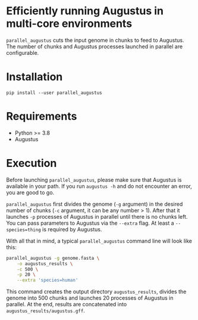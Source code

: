 # Efficiently running Augustus in multi-core environments
`parallel_augustus` cuts the input genome in chunks to feed to Augustus. The number of chunks and Augustus processes launched in parallel are configurable.

# Installation
```
pip install --user parallel_augustus
```

# Requirements
  - Python >= 3.8
  - Augustus

# Execution
Before launching `parallel_augustus`, please make sure that Augustus is available in your path. If you run `augustus -h` and do not encounter an error, you are good to go.

`parallel_augustus` first divides the genome (`-g` argument) in the desired number of chunks (`-c` argument, it can be any number > 1). After that it launches `-p` processes of Augustus in parallel until there is no chunks left. You can pass parameters to Augustus via the `--extra` flag. At least a `--species=thing` is required by Augustus. 

With all that in mind, a typical `parallel_augustus` command line will look like this:
```bash
parallel_augustus -g genome.fasta \
    -o augustus_results \
    -c 500 \
    -p 20 \
    --extra 'species=human'
```
This command creates the output directory `augustus_results`, divides the genome into 500 chunks and launches 20 processes of Augustus in parallel. At the end, results are concatenated into `augustus_results/augustus.gff`.